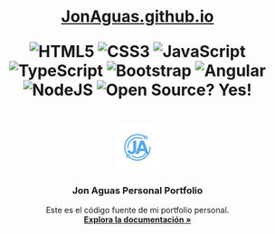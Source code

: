 <h1 align="center"> 
	<a href="https://JonAguas.github.io/">JonAguas.github.io</a>
	<p align="center">
		<img alt="HTML5" src="https://img.shields.io/badge/-HTML5-E44D26?style=flat&logo=html5&logoColor=white"/>
		<img alt="CSS3" src="https://img.shields.io/badge/-CSS3-2965f1?style=flat&logo=css3&logoColor=white"/>
		<img alt="JavaScript" src="https://img.shields.io/badge/-JavaScript-F0DB4F?style=flat&logo=javascript&logoColor=white"/>
		<img alt="TypeScript" src="https://img.shields.io/badge/TypeScript-007ACC?style=flat&logo=typescript&logoColor=white"/>
		<img alt="Bootstrap" src="https://img.shields.io/badge/Bootstrap-563D7C?style=flat&logo=bootstrap&logoColor=white"/>
		<img alt="Angular" src="https://img.shields.io/badge/Angular-DD0031?style=flat&logo=angular&logoColor=white"/>
		<img alt="NodeJS" src="https://img.shields.io/badge/Node.js-339933?style=flat&logo=nodedotjs&logoColor=white"/>
		<img alt="Open Source? Yes!" src="https://badgen.net/badge/Open%20Source%20%3F/Yes%21/blue?icon=github"/> 
	</p>
</h1>

<br/>

<div align="center">
	<a href="https://github.com/JonAguas/JonAguas.github.io">
		<img src="screenshots/icon.png" alt="Logo" width="80" height="80"/>
	</a>
	<h3 align="center">Jon Aguas Personal Portfolio</h3>
	<p align="center">
		Este es el código fuente de mi portfolio personal.
		<br/>
		<a href="https://github.com/JonAguas/JonAguas.github.io"><strong>Explora la documentación »</strong></a>
		<br/>
	</p>
</div>
